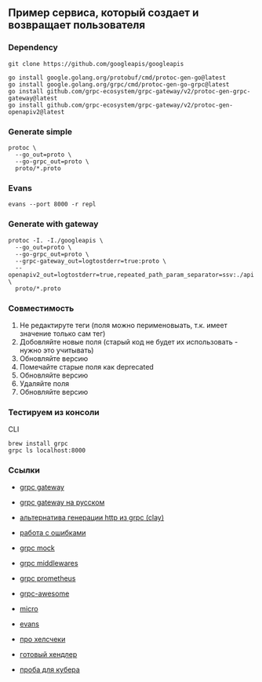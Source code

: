 ## Пример сервиса, который создает и возвращает пользователя

### Dependency
```shell
git clone https://github.com/googleapis/googleapis

go install google.golang.org/protobuf/cmd/protoc-gen-go@latest
go install google.golang.org/grpc/cmd/protoc-gen-go-grpc@latest
go install github.com/grpc-ecosystem/grpc-gateway/v2/protoc-gen-grpc-gateway@latest
go install github.com/grpc-ecosystem/grpc-gateway/v2/protoc-gen-openapiv2@latest
```

### Generate simple
```shell
protoc \
  --go_out=proto \
  --go-grpc_out=proto \
  proto/*.proto
```

### Evans
```shell
evans --port 8000 -r repl
```

### Generate with gateway
```shell
protoc -I. -I./googleapis \
  --go_out=proto \
  --go-grpc_out=proto \
  --grpc-gateway_out=logtostderr=true:proto \
  --openapiv2_out=logtostderr=true,repeated_path_param_separator=ssv:./api \
  proto/*.proto
```

### Совместимость

1. Не редактируте теги (поля можно перименовыать, т.к. имеет значение только сам тег)
2. Добовляйте новые поля (старый код не будет их использовать - нужно это учитывать)
3. Обновляйте версию
4. Помечайте старые поля как deprecated
5. Обновляйте версию
6. Удаляйте поля
7. Обновляйте версию

### Тестируем из консоли
CLI
```shell
brew install grpc
grpc ls localhost:8000
```

### Ссылки
* [grpc gateway](https://github.com/grpc-ecosystem/grpc-gateway)
* [grpc gateway на русском](https://habr.com/ru/post/496574/)
* [альтернатива генерации http из grpc (clay)](https://github.com/utrack/clay)
* [работа с ошибками](https://jbrandhorst.com/post/grpc-errors/)
* [grpc mock](https://github.com/tokopedia/gripmock)
* [grpc middlewares](https://github.com/grpc-ecosystem/go-grpc-middleware)
* [grpc prometheus](https://github.com/grpc-ecosystem/go-grpc-prometheus)
* [grpc-awesome](https://github.com/grpc-ecosystem/awesome-grpc)
* [micro](https://github.com/micro/micro)
* [evans](https://github.com/ktr0731/evans)

* [про хелсчеки](https://github.com/grpc/grpc/blob/master/doc/health-checking.md)
* [готовый хендлер](https://pkg.go.dev/google.golang.org/grpc/health)
* [проба для кубера](https://github.com/grpc-ecosystem/grpc-health-probe)
